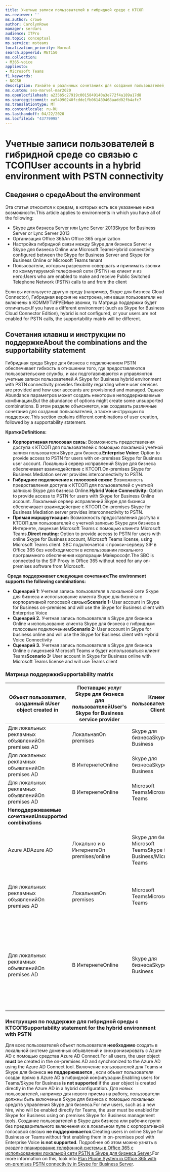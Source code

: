 ```yaml
---
title: Учетные записи пользователей в гибридной среде с КТСОП
ms.reviewer: ''
ms.author: crowe
author: CarolynRowe
manager: serdars
audience: ITPro
ms.topic: conceptual
ms.service: msteams
localization_priority: Normal
search.appverid: MET150
ms.collection:
- M365-voice
appliesto:
- Microsoft Teams
f1.keywords:
- NOCSH
description: Узнайте о различных сочетаниях для создания пользователей, а также о том, какие комбинации поддерживаются или не поддерживаются.
ms.custom: seo-marvel-mar2020
ms.openlocfilehash: a235b5c27919c0015849140a3e772f4a189a17d8
ms.sourcegitcommit: ea54990240fcdde1fb061489468aadd02fb4afc7
ms.translationtype: MT
ms.contentlocale: ru-RU
ms.lasthandoff: 04/22/2020
ms.locfileid: "43779998"
---
```

# <a name="user-accounts-in-a-hybrid-environment-with-pstn-connectivity"></a><span data-ttu-id="b8373-103">Учетные записи пользователей в гибридной среде со связью с ТСОП</span><span class="sxs-lookup"><span data-stu-id="b8373-103">User accounts in a hybrid environment with PSTN connectivity</span></span>

## <a name="about-the-environment"></a><span data-ttu-id="b8373-104">Сведения о среде</span><span class="sxs-lookup"><span data-stu-id="b8373-104">About the environment</span></span>

<span data-ttu-id="b8373-105">Эта статья относится к средам, в которых есть все указанные ниже возможности.</span><span class="sxs-lookup"><span data-stu-id="b8373-105">This article applies to environments in which you have all of the following:</span></span> 
 
- <span data-ttu-id="b8373-106">Skype для бизнеса Server или Lync Server 2013</span><span class="sxs-lookup"><span data-stu-id="b8373-106">Skype for Business Server or Lync Server 2013</span></span> 
- <span data-ttu-id="b8373-107">Организация Office 365</span><span class="sxs-lookup"><span data-stu-id="b8373-107">An Office 365 organization</span></span> 
- <span data-ttu-id="b8373-108">Настройка гибридной связи между Skype для бизнеса Server и Skype для бизнеса Online или Microsoft Teams</span><span class="sxs-lookup"><span data-stu-id="b8373-108">Hybrid connectivity configured between the Skype for Business Server and Skype for Business Online or Microsoft Teams tenant</span></span> 
- <span data-ttu-id="b8373-109">Пользователи, которым разрешено совершать и принимать звонки по коммутируемой телефонной сети (PSTN) на клиент и из него;</span><span class="sxs-lookup"><span data-stu-id="b8373-109">Users who are enabled to make and receive Public Switched Telephone Network (PSTN) calls to and from the client</span></span>

 
<span data-ttu-id="b8373-110">Если вы используете другую среду (например, Skype для бизнеса Cloud Connector), Гибридная версия не настроена, или ваши пользователи не включены в КОММУТИРУЕМые звонки, то Матрица поддержки будет отличаться.</span><span class="sxs-lookup"><span data-stu-id="b8373-110">If you have a different environment (such as Skype for Business Cloud Connector Edition), hybrid is not configured, or your users are not enabled for PSTN calls, the supportability matrix will be different.</span></span>  

## <a name="about-the-combinations-and-the-supportability-statement"></a><span data-ttu-id="b8373-111">Сочетания клавиш и инструкции по поддержке</span><span class="sxs-lookup"><span data-stu-id="b8373-111">About the combinations and the supportability statement</span></span>  

<span data-ttu-id="b8373-112">Гибридная среда Skype для бизнеса с подключением PSTN обеспечивает гибкость в отношении того, где предоставляются пользовательские службы, и как подготавливаются и управляются учетные записи пользователей.</span><span class="sxs-lookup"><span data-stu-id="b8373-112">A Skype for Business hybrid environment with PSTN connectivity provides flexibility regarding where user services are provided and how user accounts are provisioned and managed.</span></span> <span data-ttu-id="b8373-113">Однако Abundance параметров может создать некоторые неподдерживаемые комбинации.</span><span class="sxs-lookup"><span data-stu-id="b8373-113">But the abundance of options might create some unsupported combinations.</span></span> <span data-ttu-id="b8373-114">В этом разделе объясняется, как создавать различные сочетания для создания пользователей, а также инструкции по поддержке.</span><span class="sxs-lookup"><span data-stu-id="b8373-114">This section explains different combinations of user creation, followed by a supportability statement.</span></span>


<span data-ttu-id="b8373-115">**Кратки**</span><span class="sxs-lookup"><span data-stu-id="b8373-115">**Definitions:**</span></span>   
- <span data-ttu-id="b8373-116">**Корпоративная голосовая связь:** Возможность предоставления доступа к КТСОП для пользователей с помощью локальной учетной записи пользователя Skype для бизнеса.</span><span class="sxs-lookup"><span data-stu-id="b8373-116">**Enterprise Voice:** Option to provide access to PSTN for users with on-premises Skype for Business user account.</span></span> <span data-ttu-id="b8373-117">Локальный сервер исправлений Skype для бизнеса обеспечивает взаимодействие с КТСОП.</span><span class="sxs-lookup"><span data-stu-id="b8373-117">On-premises Skype for Business Mediation server provides interconnectivity to PSTN.</span></span>  
- <span data-ttu-id="b8373-118">**Гибридное подключение к голосовой связи:** Возможность предоставления доступа к КТСОП для пользователей с учетной записью Skype для бизнеса Online.</span><span class="sxs-lookup"><span data-stu-id="b8373-118">**Hybrid Voice Connectivity:** Option to provide access to PSTN for users with Skype for Business Online account.</span></span> <span data-ttu-id="b8373-119">Локальный сервер исправлений Skype для бизнеса обеспечивает взаимодействие с КТСОП.</span><span class="sxs-lookup"><span data-stu-id="b8373-119">On-premises Skype for Business Mediation server provides interconnectivity to PSTN.</span></span> 
- <span data-ttu-id="b8373-120">**Прямая маршрутизация:** Возможность предоставления доступа к КТСОП для пользователей с учетной записью Skype для бизнеса в Интернете, лицензия Microsoft Teams с помощью клиента Microsoft Teams.</span><span class="sxs-lookup"><span data-stu-id="b8373-120">**Direct routing:** Option to provide access to PSTN for users with online Skype for Business account, Microsoft Teams license, using Microsoft Teams client.</span></span> <span data-ttu-id="b8373-121">SBC подключается к прокси-серверу SIP в Office 365 без необходимости в использовании локального программного обеспечения корпорации Майкрософт.</span><span class="sxs-lookup"><span data-stu-id="b8373-121">The SBC is connected to the SIP Proxy in Office 365 without need for any on-premises software from Microsoft.</span></span>

  
<span data-ttu-id="b8373-122">**Среда поддерживает следующие сочетания:**</span><span class="sxs-lookup"><span data-stu-id="b8373-122">**The environment supports the following combinations:**</span></span>
- <span data-ttu-id="b8373-123">**Сценарий 1:** Учетная запись пользователя в локальной сети Skype для бизнеса и использование клиента Skype для бизнеса с корпоративной голосовой связью</span><span class="sxs-lookup"><span data-stu-id="b8373-123">**Scenario 1:** User account in Skype for Business on-premises and will use the Skype for Business client with Enterprise Voice</span></span>
- <span data-ttu-id="b8373-124">**Сценарий 2.** Учетная запись пользователя в Skype для бизнеса Online и использование клиента Skype для бизнеса с гибридным голосовым подключением</span><span class="sxs-lookup"><span data-stu-id="b8373-124">**Scenario 2:** User account in Skype for business online and will use the Skype for Business client with Hybrid Voice Connectivity</span></span>
- <span data-ttu-id="b8373-125">**Сценарий 3.** Учетная запись пользователя в Skype для бизнеса Online с лицензией Microsoft Teams и будет использоваться клиент Teams</span><span class="sxs-lookup"><span data-stu-id="b8373-125">**Scenario 3:** User account in Skype for Business online with Microsoft Teams license and will use Teams client</span></span>
 
### <a name="supportability-matrix"></a><span data-ttu-id="b8373-126">Матрица поддержки</span><span class="sxs-lookup"><span data-stu-id="b8373-126">Supportability matrix</span></span>


|<span data-ttu-id="b8373-127">**Объект пользователя, созданный в**</span><span class="sxs-lookup"><span data-stu-id="b8373-127">**User object created in**</span></span>  |<span data-ttu-id="b8373-128">**Поставщик услуг Skype для бизнеса для пользователей**</span><span class="sxs-lookup"><span data-stu-id="b8373-128">**User's Skype for Business service provider**</span></span>|<span data-ttu-id="b8373-129">**Клиент пользователя**</span><span class="sxs-lookup"><span data-stu-id="b8373-129">**User's Client**</span></span>|<span data-ttu-id="b8373-130">**Параметр голоса**</span><span class="sxs-lookup"><span data-stu-id="b8373-130">**Voice option**</span></span>|<span data-ttu-id="b8373-131">**Поддерживается**</span><span class="sxs-lookup"><span data-stu-id="b8373-131">**Supported**</span></span>|
| ------------ | --------- | --------- | --------- | -------- |
|<span data-ttu-id="b8373-132">Для локальных рекламных объявлений</span><span class="sxs-lookup"><span data-stu-id="b8373-132">On premises AD</span></span>| <span data-ttu-id="b8373-133">Локальная</span><span class="sxs-lookup"><span data-stu-id="b8373-133">On premises</span></span> |<span data-ttu-id="b8373-134">Skype для бизнеса</span><span class="sxs-lookup"><span data-stu-id="b8373-134">Skype for Business</span></span>   | <span data-ttu-id="b8373-135">Корпоративная голосовая связь</span><span class="sxs-lookup"><span data-stu-id="b8373-135">Enterprise Voice</span></span>   |<span data-ttu-id="b8373-136">Да</span><span class="sxs-lookup"><span data-stu-id="b8373-136">Yes</span></span>|
|<span data-ttu-id="b8373-137">Для локальных рекламных объявлений</span><span class="sxs-lookup"><span data-stu-id="b8373-137">On premises AD</span></span>|<span data-ttu-id="b8373-138">В Интернете</span><span class="sxs-lookup"><span data-stu-id="b8373-138">Online</span></span>| <span data-ttu-id="b8373-139">Skype для бизнеса</span><span class="sxs-lookup"><span data-stu-id="b8373-139">Skype for Business</span></span>  | <span data-ttu-id="b8373-140">Гибридная голосовая связь</span><span class="sxs-lookup"><span data-stu-id="b8373-140">Hybrid Voice Connectivity</span></span>   |<span data-ttu-id="b8373-141">Да</span><span class="sxs-lookup"><span data-stu-id="b8373-141">Yes</span></span> |
|<span data-ttu-id="b8373-142">Для локальных рекламных объявлений</span><span class="sxs-lookup"><span data-stu-id="b8373-142">On premises AD</span></span>|<span data-ttu-id="b8373-143">В Интернете</span><span class="sxs-lookup"><span data-stu-id="b8373-143">Online</span></span> |<span data-ttu-id="b8373-144">Microsoft Teams</span><span class="sxs-lookup"><span data-stu-id="b8373-144">Microsoft Teams</span></span> |<span data-ttu-id="b8373-145">Прямая маршрутизация</span><span class="sxs-lookup"><span data-stu-id="b8373-145">Direct Routing</span></span>  |<span data-ttu-id="b8373-146">Да</span><span class="sxs-lookup"><span data-stu-id="b8373-146">Yes</span></span> |
|<span data-ttu-id="b8373-147">**Неподдерживаемые сочетания**</span><span class="sxs-lookup"><span data-stu-id="b8373-147">**Unsupported combinations**</span></span>    | |         |         |      |
|<span data-ttu-id="b8373-148">Azure AD</span><span class="sxs-lookup"><span data-stu-id="b8373-148">Azure AD</span></span>| <span data-ttu-id="b8373-149">Локально и в Интернете</span><span class="sxs-lookup"><span data-stu-id="b8373-149">On premises/online</span></span> | <span data-ttu-id="b8373-150">Skype для бизнеса и Microsoft Teams</span><span class="sxs-lookup"><span data-stu-id="b8373-150">Skype for Business/Microsoft Teams</span></span>|<span data-ttu-id="b8373-151">Корпоративная Голосовая или гибридная голосовая связь/прямая маршрутизация</span><span class="sxs-lookup"><span data-stu-id="b8373-151">Enterprise Voice/Hybrid Voice Connectivity/Direct Routing</span></span>  |<span data-ttu-id="b8373-152">Нет, сначала необходимо создать объект пользователя в локальной системе рекламы</span><span class="sxs-lookup"><span data-stu-id="b8373-152">No, user object MUST be created in on-premises AD first</span></span> |
|<span data-ttu-id="b8373-153">Для локальных рекламных объявлений</span><span class="sxs-lookup"><span data-stu-id="b8373-153">On premises AD</span></span>  |<span data-ttu-id="b8373-154">Локальная</span><span class="sxs-lookup"><span data-stu-id="b8373-154">On premises</span></span>| <span data-ttu-id="b8373-155">Microsoft Teams</span><span class="sxs-lookup"><span data-stu-id="b8373-155">Microsoft Teams</span></span>| <span data-ttu-id="b8373-156">Корпоративная Голосовая или гибридная голосовая связь/прямая маршрутизация</span><span class="sxs-lookup"><span data-stu-id="b8373-156">Enterprise Voice/Hybrid Voice Connectivity/Direct Routing</span></span>   |<span data-ttu-id="b8373-157">Нет, клиент Microsoft Teams не поддерживается в локальной среде Skype для бизнеса</span><span class="sxs-lookup"><span data-stu-id="b8373-157">No, Microsoft Teams client is not supported with on-premises Skype for Business</span></span> |     
|<span data-ttu-id="b8373-158">Для локальных рекламных объявлений</span><span class="sxs-lookup"><span data-stu-id="b8373-158">On premises AD</span></span>  |<span data-ttu-id="b8373-159">В Интернете</span><span class="sxs-lookup"><span data-stu-id="b8373-159">Online</span></span> |<span data-ttu-id="b8373-160">Skype для бизнеса</span><span class="sxs-lookup"><span data-stu-id="b8373-160">Skype for Business</span></span>  | <span data-ttu-id="b8373-161">Прямая маршрутизация</span><span class="sxs-lookup"><span data-stu-id="b8373-161">Direct Routing</span></span>  |<span data-ttu-id="b8373-162">Нет, прямая маршрутизация не поддерживается для клиента Skype для бизнеса, и пользователь должен быть активирован для корпоративной голосовой связи в Skype для бизнеса.</span><span class="sxs-lookup"><span data-stu-id="b8373-162">No, Direct Routing is not supported with Skype for Business client, and user must be enabled for Enterprise Voice in Skype for Business first</span></span>  |


### <a name="supportability-statement-for-the-hybrid-environment-with-pstn"></a><span data-ttu-id="b8373-163">Инструкция по поддержке для гибридной среды с КТСОП</span><span class="sxs-lookup"><span data-stu-id="b8373-163">Supportability statement for the hybrid environment with PSTN</span></span>

<span data-ttu-id="b8373-164">Для всех пользователей объект пользователя **необходимо** создать в локальной системе доменных объявлений и синхронизировать с Azure AD с помощью средства Azure AD Connect.</span><span class="sxs-lookup"><span data-stu-id="b8373-164">For all users, the user object **must** be created in the on-premises AD and synchronized to the Azure AD using the Azure AD Connect tool.</span></span> <span data-ttu-id="b8373-165">Включение пользователей для Teams и Skype для бизнеса **не поддерживается** , если объект пользователя создан прямо в Azure AD в гибридной конфигурации.</span><span class="sxs-lookup"><span data-stu-id="b8373-165">Enabling users for Teams/Skype for Business **is not supported** if the user object is created directly in the Azure AD in a hybrid configuration.</span></span> <span data-ttu-id="b8373-166">Для новых пользователей, например для нового приема на работу, пользователи должны быть включены в Skype для бизнеса с помощью локальных средств управления Skype для бизнеса.</span><span class="sxs-lookup"><span data-stu-id="b8373-166">For new users, such as a new hire, who will be enabled directly for Teams, the user must be enabled for Skype for Business using on premises Skype for Business management tools.</span></span> <span data-ttu-id="b8373-167">Создание пользователей в Skype для бизнеса или рабочих групп без предварительного включения их в локальном пуле с корпоративной голосовой связью **не поддерживается**.</span><span class="sxs-lookup"><span data-stu-id="b8373-167">Creating users in online Skype for Business or Teams without first enabling them in on-premises pool with Enterprise Voice **is not supported**.</span></span> <span data-ttu-id="b8373-168">Подробнее об этом можно узнать в разделе [планирование телефонной системы в Office 365 с использованием локальной сети PSTN в Skype для бизнеса Server](https://docs.microsoft.com/skypeforbusiness/skype-for-business-hybrid-solutions/plan-your-phone-system-cloud-pbx-solution/plan-phone-system-with-on-premises-pstn-connectivity).</span><span class="sxs-lookup"><span data-stu-id="b8373-168">For more information on this, look into [Plan Phone System in Office 365 with on-premises PSTN connectivity in Skype for Business Server](https://docs.microsoft.com/skypeforbusiness/skype-for-business-hybrid-solutions/plan-your-phone-system-cloud-pbx-solution/plan-phone-system-with-on-premises-pstn-connectivity).</span></span>
